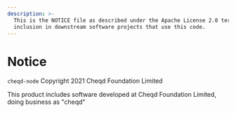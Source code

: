 ```yaml
---
description: >-
  This is the NOTICE file as described under the Apache License 2.0 terms for
  inclusion in downstream software projects that use this code.
---
```


# Notice

`cheqd-node` Copyright 2021 Cheqd Foundation Limited

This product includes software developed at Cheqd Foundation Limited, doing business as "cheqd"

